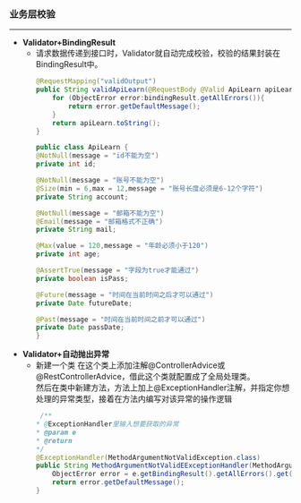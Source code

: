 ### 业务层校验
---
- **Validator+BindingResult**
    - 请求数据传递到接口时，Validator就自动完成校验，校验的结果封装在BindingResult中。
        ```java
        @RequestMapping("validOutput")
        public String validApiLearn(@RequestBody @Valid ApiLearn apiLearn, BindingResult bindingResult){
            for (ObjectError error:bindingResult.getAllErrors()){   
                return error.getDefaultMessage();
            }
            return apiLearn.toString();
        }
        ```
        ```java
        public class ApiLearn {
        @NotNull(message = "id不能为空")
        private int id;

        @NotNull(message = "账号不能为空")
        @Size(min = 6,max = 12,message = "账号长度必须是6-12个字符")
        private String account;

        @NotNull(message = "邮箱不能为空")
        @Email(message = "邮箱格式不正确")
        private String mail;

        @Max(value = 120,message = "年龄必须小于120")
        private int age;

        @AssertTrue(message = "字段为true才能通过")
        private boolean isPass;

        @Future(message = "时间在当前时间之后才可以通过")
        private Date futureDate;

        @Past(message = "时间在当前时间之前才可以通过")
        private Date passDate;
        }
        ```
- **Validator+自动抛出异常**
    - 新建一个类 在这个类上添加注解@ControllerAdvice或@RestControllerAdvice，借此这个类就配置成了全局处理类。<br/>
    然后在类中新建方法，方法上加上@ExceptionHandler注解，并指定你想处理的异常类型，接着在方法内编写对该异常的操作逻辑
        ```java
         /**
        * @ExceptionHandler里输入想要获取的异常
        * @param e
        * @return
        */
        @ExceptionHandler(MethodArgumentNotValidException.class)
        public String MethodArgumentNotValidEExceptionHandler(MethodArgumentNotValidException e){
            ObjectError error = e.getBindingResult().getAllErrors().get(0);
            return error.getDefaultMessage();
        }
        ```
